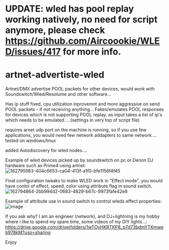# UPDATE: wled has pool replay working natively, no need for script anymore, please check https://github.com/Aircoookie/WLED/issues/417 for more info.

# artnet-advertiste-wled
Artnet/DMX  advertise POOL  packets for  other devices, would work with Soundswitch/Wled/Resolume and other software...

Has ip stuff fixed, cpu utilization inprovemnt and more aggressive on send POOL packets - if not receiving anything...
Fakes/emulates POOL responses for devices which is not supporting POOL replay.
as input takes a list of ip's which needs to be emulated.....(settings in very top of script file)

requires arnet udp port on the machine is running, so if you use few applications, you would need few network addapters to same network....
tested on windows/linux

added Autodiscovery for wled nodes....

Example of wled devices picked up by soundswitch on pc or Denon DJ hardware such as Prime4 using artnet:
![162795983-404c6653-ca04-413f-a1f0-bfe1156f4f45](https://user-images.githubusercontent.com/41810641/169350926-30de440a-89ab-473a-a00f-d007b69fe7da.png)

Final configuration tweaks to make WLED work in "Effect mode", you would have contol of effect, speed, color using attribute flag in sound switch.
![162794864-2bb994d2-0683-4829-b67c-9973fafe42e8](https://user-images.githubusercontent.com/41810641/169350928-1194e99c-b823-4c44-a9a4-ca4656dcad61.png)

Example of attribute use in sound switch to control wleds effect properties:
![image](https://user-images.githubusercontent.com/41810641/169354746-960ad703-395e-4000-a595-8516c80a514f.png)




If you ask why? I am an engineer (network), and DJ+lightning is my hobby where i like to spend my spare time, some videos of my DIY lights...:
https://drive.google.com/drive/folders/1wTOyHKRTKP8_p7d73bdmYTKmweb978kM?usp=sharing

Enjoy
